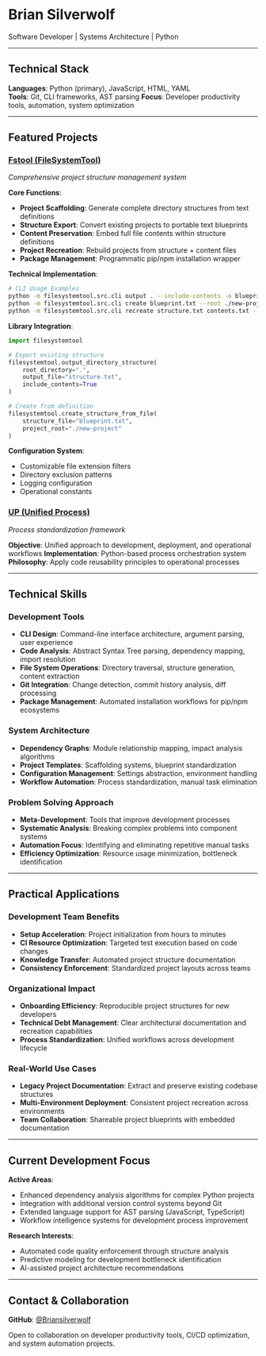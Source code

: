 # Brian Silverwolf

Software Developer | Systems Architecture | Python

---

## Technical Stack

**Languages**: Python (primary), JavaScript, HTML, YAML  
**Tools**: Git, CLI frameworks, AST parsing
**Focus**: Developer productivity tools, automation, system optimization

---

## Featured Projects

### [Fstool (FileSystemTool)](https://github.com/Briansilverwolf/Fstool)
*Comprehensive project structure management system*

**Core Functions**:
- **Project Scaffolding**: Generate complete directory structures from text definitions
- **Structure Export**: Convert existing projects to portable text blueprints  
- **Content Preservation**: Embed full file contents within structure definitions
- **Project Recreation**: Rebuild projects from structure + content files
- **Package Management**: Programmatic pip/npm installation wrapper


**Technical Implementation**:
```bash
# CLI Usage Examples
python -m filesystemtool.src.cli output . --include-contents -o blueprint.txt
python -m filesystemtool.src.cli create blueprint.txt --root ./new-project
python -m filesystemtool.src.cli recreate structure.txt contents.txt --root ./rebuilt
```

**Library Integration**:
```python
import filesystemtool

# Export existing structure
filesystemtool.output_directory_structure(
    root_directory=".",
    output_file="structure.txt",
    include_contents=True
)

# Create from definition
filesystemtool.create_structure_from_file(
    structure_file="blueprint.txt",
    project_root="./new-project"
)
```

**Configuration System**:
- Customizable file extension filters
- Directory exclusion patterns
- Logging configuration
- Operational constants

### [UP (Unified Process)](https://github.com/Briansilverwolf/UP)
*Process standardization framework*

**Objective**: Unified approach to development, deployment, and operational workflows
**Implementation**: Python-based process orchestration system
**Philosophy**: Apply code reusability principles to operational processes

---

## Technical Skills

### Development Tools
- **CLI Design**: Command-line interface architecture, argument parsing, user experience
- **Code Analysis**: Abstract Syntax Tree parsing, dependency mapping, import resolution
- **File System Operations**: Directory traversal, structure generation, content extraction
- **Git Integration**: Change detection, commit history analysis, diff processing
- **Package Management**: Automated installation workflows for pip/npm ecosystems

### System Architecture
- **Dependency Graphs**: Module relationship mapping, impact analysis algorithms
- **Project Templates**: Scaffolding systems, blueprint standardization
- **Configuration Management**: Settings abstraction, environment handling
- **Workflow Automation**: Process standardization, manual task elimination

### Problem Solving Approach
- **Meta-Development**: Tools that improve development processes
- **Systematic Analysis**: Breaking complex problems into component systems
- **Automation Focus**: Identifying and eliminating repetitive manual tasks
- **Efficiency Optimization**: Resource usage minimization, bottleneck identification

---

## Practical Applications

### Development Team Benefits
- **Setup Acceleration**: Project initialization from hours to minutes
- **CI Resource Optimization**: Targeted test execution based on code changes
- **Knowledge Transfer**: Automated project structure documentation
- **Consistency Enforcement**: Standardized project layouts across teams

### Organizational Impact
- **Onboarding Efficiency**: Reproducible project structures for new developers
- **Technical Debt Management**: Clear architectural documentation and recreation capabilities
- **Process Standardization**: Unified workflows across development lifecycle

### Real-World Use Cases
- **Legacy Project Documentation**: Extract and preserve existing codebase structures
- **Multi-Environment Deployment**: Consistent project recreation across environments
- **Team Collaboration**: Shareable project blueprints with embedded documentation


---

## Current Development Focus

**Active Areas**:
- Enhanced dependency analysis algorithms for complex Python projects
- Integration with additional version control systems beyond Git
- Extended language support for AST parsing (JavaScript, TypeScript)
- Workflow intelligence systems for development process improvement

**Research Interests**:
- Automated code quality enforcement through structure analysis
- Predictive modeling for development bottleneck identification
- AI-assisted project architecture recommendations

---

## Contact & Collaboration

**GitHub**: [@Briansilverwolf](https://github.com/Briansilverwolf)

Open to collaboration on developer productivity tools, CI/CD optimization, and system automation projects.
